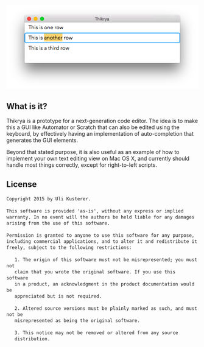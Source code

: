 ![A screen shot of the Thikrya demo app's window](thikrya_window_snapshot.png)

What is it?
-----------

Thikrya is a prototype for a next-generation code editor. The idea is to make
this a GUI like Automator or Scratch that can also be edited using the keyboard,
by effectively having an implementation of auto-completion that generates the GUI
elements.

Beyond that stated purpose, it is also useful as an example of how to implement
your own text editing view on Mac OS X, and currently should handle most things
correctly, except for right-to-left scripts.


License
-------

	Copyright 2015 by Uli Kusterer.
	
	This software is provided 'as-is', without any express or implied
	warranty. In no event will the authors be held liable for any damages
	arising from the use of this software.
	
	Permission is granted to anyone to use this software for any purpose,
	including commercial applications, and to alter it and redistribute it
	freely, subject to the following restrictions:
	
	   1. The origin of this software must not be misrepresented; you must not
	   claim that you wrote the original software. If you use this software
	   in a product, an acknowledgment in the product documentation would be
	   appreciated but is not required.
	
	   2. Altered source versions must be plainly marked as such, and must not be
	   misrepresented as being the original software.
	
	   3. This notice may not be removed or altered from any source
	   distribution.
